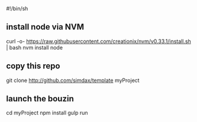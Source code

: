 #!/bin/sh

## install node via NVM

curl -o- https://raw.githubusercontent.com/creationix/nvm/v0.33.1/install.sh | bash
nvm install node

## copy this repo

git clone http://github.com/simdax/template myProject

## launch the bouzin

cd myProject
npm install
gulp run
